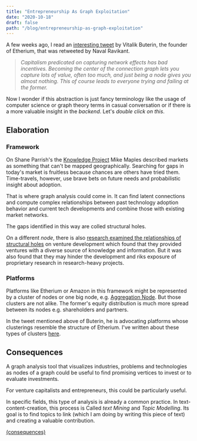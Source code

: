 ```yaml
---
title: "Entrepreneurship As Graph Exploitation"
date: "2020-10-18"
draft: false
path: "/blog/entrepreneurship-as-graph-exploitation"
---
```



A few weeks ago, I read an [interesting tweet](https://twitter.com/VitalikButerin/status/1229888976212779009) by Vitalik Buterin, the founder of Etherium, that was retweeted by Naval Ravikant.

> _Capitalism predicated on capturing network effects has bad incentives. Becoming the center of the  connection graph lets you capture lots of value, often too much, and just being a node gives you almost nothing. This of course leads to everyone trying and failing at the former._

Now I wonder if this abstraction is just fancy terminology like the usage of computer science or graph theory terms in casual conversation or if there is a more valuable insight in the _backend_. Let's _double click on this_.

## Elaboration

### Framework

On Shane Parrish's the [Knowledge Project](https://fs.blog/knowledge-project/mike-maples/) Mike Maples described markets as something that can't be mapped geographically. Searching for gaps in today's market is fruitless because chances are others have tried them. Time-travels, however, use brave bets on future needs and probabilistic insight about adoption.

That is where graph analysis could come in. It can find latent connections and compute complex relationships between past technology adoption behavior and current tech developments and combine those with existing market networks. 

The gaps identified in this way are colled structural holes.

On a different _node_, there is also [research examined the relationships of structural holes](https://timreview.ca/article/828#:~:text=In%20a%20new%20venture%2C%20an,of%20knowledge%20and%20resource%20gathering.&text=When%20an%20entrepreneur%20acts%20as,hole%20(Burt%2C%202000).) on venture development which found that they provided ventures with a diverse source of knowledge and information. But it was also found that they may hinder the development and riks exposure of proprietary research in research-heavy projects. 
               
### Platforms

Platforms like Etherium or Amazon in this framework might be represented by a cluster of nodes or one big node, e.g. [Aggregation Node](link_generated_on_download). But those clusters are not alike. The former's equity distribution is much more spread between its nodes e.g. shareholders and partners.

In the tweet mentioned above of Buterin, he is advocating platforms whose clusterings resemble the structure of Etherium. I've written about these types of clusters [here](/blog/Open-source_software_platforms).  

## Consequences

A graph analysis tool that visualizes industries, problems and technologies as nodes of a graph could be useful to find promising vertices to invest or to evaluate investments. 

For venture capitalists and entrepreneurs, this could be particularly useful. 

In specific fields, this type of analysis is already a common practice. In text-content-creation, this process is Called _text Mining_ and _Topic Modelling_. Its goal is to find topics to link (which I am doing by writing this piece of text) and creating a valuable contribution.

<!-- I originally wrote this on RemNote.io, a startup I am building. To read the RemNote version click [here](). -->

[(consequences)](#consequences)
